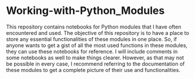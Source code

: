 # Working-with-Python_Modules

This repository contains notebooks for Python modules that I have often encountered and used. The objective of this repository is to have a place to store any essential functionalities of these modules in one place. So, if anyone wants to get a gist of all the most used functions in these modules, they can use these notebooks for reference. I will include comments in some notebooks as well to make things clearer. However, as that may not be possible in every case, I recommend referring to the documentation of these modules to get a complete picture of their use and functionalities.
